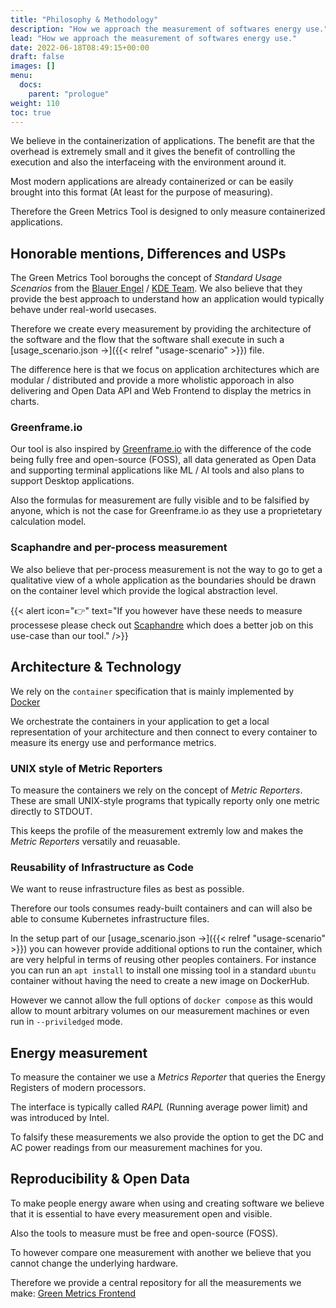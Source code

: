 ```yaml
---
title: "Philosophy & Methodology"
description: "How we approach the measurement of softwares energy use."
lead: "How we approach the measurement of softwares energy use."
date: 2022-06-18T08:49:15+00:00
draft: false
images: []
menu:
  docs:
    parent: "prologue"
weight: 110
toc: true
---
```


We believe in the containerization of applications.
The benefit are that the overhead is extremely small and
it gives the benefit of controlling the execution and also the interfaceing with the
environment around it.

Most modern applications are already containerized or can be easily brought into this format (At least for the purpose of measuring).

Therefore the Green Metrics Tool is designed to only measure containerized applications.

## Honorable mentions, Differences and USPs

The Green Metrics Tool boroughs the concept of *Standard Usage Scenarios* from the [Blauer Engel](https://www.blauer-engel.de/en/productworld/resources-and-energy-efficient-software-products) / [KDE Team](https://eco.kde.org).
We also believe that they provide the best approach to understand how an application
would typically behave under real-world usecases.

Therefore we create every measurement by providing the architecture of the software and the flow
that the software shall execute in such a [usage_scenario.json →]({{< relref "usage-scenario" >}}) file.

The difference here is that we focus on application architectures which are modular / distributed
and provide a more wholistic apporoach in also delivering and Open Data API and Web Frontend to display the metrics in charts.

### Greenframe.io
Our tool is also inspired by [Greenframe.io](https://www.greenframe.io) with the difference of the code
being fully free and open-source (FOSS), all data generated as Open Data and supporting terminal applications like
ML / AI tools and also plans to support Desktop applications.

Also the formulas for measurement are fully visible and to be falsified by anyone, which is not the case for Greenframe.io as they
use a proprietetary calculation model.

### Scaphandre and per-process measurement
We also believe that per-process measurement is not the way to go to get a qualitative view of a whole application
as the boundaries should be drawn on the container level which provide the logical abstraction level.

{{< alert icon="👉" text="If you however have these needs to measure processese please check out <a href='https://github.com/hubblo-org/scaphandre'>Scaphandre</a> which does a better job on this use-case than our tool." />}}


## Architecture & Technology

We rely on the `container` specification that is mainly implemented by [Docker](https://www.docker.com/)

We orchestrate the containers in your application to get a local representation of your architecture
and then connect to every container to measure its energy use and performance metrics.

### UNIX style of Metric Reporters

To measure the containers we rely on the concept of *Metric Reporters*.
These are small UNIX-style programs that typically reporty only one metric directly to STDOUT.

This keeps the profile of the measurement extremly low and makes the *Metric Reporters* versatily and reuasable.

### Reusability of Infrastructure as Code

We want to reuse infrastructure files as best as possible.

Therefore our tools consumes ready-built containers and can will also be able to consume Kubernetes
infrastructure files.

In the setup part of our [usage_scenario.json →]({{< relref "usage-scenario" >}}) you can however provide
additional options to run the container, which are very helpful in terms of reusing other peoples containers.
For instance you can run an `apt install` to install one missing tool in a standard `ubuntu` container without
having the need to create a new image on DockerHub.

However we cannot allow the full options of `docker compose` as this would allow to mount arbitrary volumes
on our measurement machines or even run in `--priviledged` mode.

## Energy measurement

To measure the container we use a *Metrics Reporter* that queries the Energy Registers
of modern processors.

The interface is typically called *RAPL* (Running average power limit) and was introduced by Intel.

To falsify these measurements we also provide the option to get the DC and AC power readings from our
measurement machines for you.

## Reproducibility & Open Data

To make people energy aware when using and creating software we believe that it is essential to have
every measurement open and visible.

Also the tools to measure must be free and open-source (FOSS).

To however compare one measurement with another we believe that you cannot change the underlying hardware.

Therefore we provide a central repository for all the measurements we make: [Green Metrics Frontend](https://metrics.green-coding.org)
